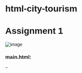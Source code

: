 # html-city-tourism
# Assignment 1
![image](https://github.com/RanjithD18/html-ABC-college/assets/93427221/e17d6ee3-417a-421a-86b8-e835bf1c78e1)
### main.html:
~
<!DOCTYPE html>
<html>
<head>
    <title>My Day</title>
    <style>
        body {
            font-family: Arial, sans-serif;
        }
        .container {
            width: 50%;
            margin: 0 auto;
            border-style: double;
            padding: 10px;
        }
        .header {
            text-align: center;
            font-size: 24px;
            font-weight: bold;
            padding: 10px;
        }
        table {
            width: 100%;
            border-style:none;
        }
        td {
            border-style: double;
            padding: 20px;
            
        }
        .section-title {
            font-size: 22px;
            font-weight: bold;
        }
        .task-list {
            list-style-type: none;
            padding-left: 100px;
        }
        .task-list li {
            margin: 15px 0;
        }
        .subtask {
            margin-left: 20px;
        }
        .image-container {
            display: flex;
            flex-wrap: wrap;
            justify-content: space-around;
        }
        .image-container img {
            width: 45%;
            margin: 5px 0;
            border: 2px solid #000;
        }
        .things-to-watch-title {
            border-style:double ;
            background-color: yellow;
            font-weight: bold;
            text-align: center;
            padding: 2px;
        }
        
    </style>
</head>
<body>

<div class="container">

    <div class="header">My Day</div>
    <table>
        <tr>
            <td style="width: 50%;">
                <div class="section-title">1. Wake up early</div>
                <ul class="task-list">
                    <li><b>5AM</b></li>
                    <li class="subtask">walk</li>
                    <li class="subtask">jog</li>
                </ul>
            </td>
            <td rowspan="3" style="width: 50%;">
                <div class="things-to-watch-title">Things to watch</div>
                <div class="image-container">
                    <img src="im1.jpg" alt="jogging">
                    <img src="im2.jpeg" alt="Breakfast">
                    <img src="im3.jpg" alt="Coffee">
                    <img src="im4.jpg" alt="Meeting">
                </div>
            </td>
        </tr>
        <tr>
            <td>
                <div class="section-title">2. Breakfast</div>
                <ul class="task-list">
                    <li><b>8AM</b></li>
                    <li class="subtask">eggs</li>
                    <li class="subtask">coffee</li>
                </ul>
            </td>
        </tr>
        <tr>
            <td>
                <div class="section-title">3. Go to Saveetha</div>
                <ul class="task-list">
                    <li><b>8AM</b></li>
                    <li class="subtask">attend classes</li>
                    <li class="subtask">to be continued</li>
                </ul>
            </td>
        </tr>
    </table>
</div>

</body>
</html>
~
![image](https://github.com/sithihajara/html-ABC-college/assets/94219582/438674e9-6723-4dfc-b019-a15b6eddd05e)
![image](https://github.com/RanjithD18/html-ABC-college/assets/93427221/868d7794-6929-4f06-938d-c5f13174a436)

### home.html:
~
<!DOCTYPE html>
<html lang="en">
<head>
    <meta charset="UTF-8">
    <title>Saveetha Engineering College</title>
</head>
<body style="background-color: #f4f4f9; font-family: Arial, sans-serif;">

<header>
    <img src="image/logo.jpg" alt="College Logo" style="max-width: 50px; vertical-align: middle;">
    <h1 style="display: inline; margin: 0; vertical-align: middle;">Saveetha Engineering College</h1>
</header>

<nav style="text-align: center; margin-top: 20px;">
    <a href="index.html">Home</a> |
    <a href="academics.html">Academics</a> |
    <a href="admission.html">Admission</a> |
    <a href="gallery.html">Gallery</a>
</nav>

<section style="padding: 20px;">
    <img src="image/H1.jpg" alt="Gallery Image 1" style="width: 100%; max-width: 600px;">
    <h2>Description</h2>
    <p>Welcome to SEC - Saveetha Engineering College (Autonomous), a distinguished institution established in 2001 under the visionary leadership of Dr. N. M. Veeraiyan— a committed medical professional and philanthropist par excellence. With over 35 years of unwavering commitment to excellence in education, our college has emerged as the forefront of engineering education and research.</p>
    
</section>

</body>
<footer>
    &copy; 2024 Saveetha Engineering College. All rights reserved.
</footer>
</html>
~
### academics.html:
~
<!DOCTYPE html>
<html lang="en">
<head>
    <meta charset="UTF-8">
    <title>Computer Science - College Name</title>
</head>
<body style="background-color: #f4f4f9; font-family: Arial, sans-serif;">

<header>
    <img src="image/logo.jpg" alt="College Logo" style="max-width: 50px; vertical-align: middle;">
    <h1 style="display: inline; margin: 0; vertical-align: middle;">Saveetha Engineering College</h1>
</header>

<nav style="text-align: center; margin-top: 20px;">
    <a href="index.html">Home</a> |
    <a href="academics.html">Academics</a> |
    <a href="admission.html">Admission</a> |
    <a href="gallery.html">Gallery</a>
</nav>

<section style="padding: 20px;">
    <h2>Science</h2>
    <a href="../Assignment_2/courses/Computer_Science.html">Computer Science</a><br>
    <a href="../Assignment_2/courses/Mathematics.html">Mathematics</a>
    <h2>Arts</h2>
    <a href="../Assignment_2/courses/English.html">English</a><br>
    <a href="../Assignment_2/courses/Sociology.html">Sociology</a>
    <h2>Commerce</h2>
    <a href="../Assignment_2/courses/Economics.html">Economics</a><br>
    <a href="../Assignment_2/courses/Business.html">Business Management</a>

    
</section>

</body>
<footer>
    &copy; 2024 Saveetha Engineering College. All rights reserved.
</footer>
</html>
~
### admission.html:
~
<!DOCTYPE html>
<html lang="en">
<head>
    <meta charset="UTF-8">
    <title>Admission - College Name</title>
</head>
<body style="background-color: #f4f4f9; font-family: Arial, sans-serif;">

<header>
    <img src="image/logo.jpg" alt="College Logo" style="max-width: 50px; vertical-align: middle;">
    <h1 style="display: inline; margin: 0; vertical-align: middle;">Saveetha Engineering College</h1>
</header>

<nav style="text-align: center; margin-top: 20px;">
    <a href="index.html">Home</a> |
    <a href="academics.html">Academics</a> |
    <a href="admission.html">Admission</a> |
    <a href="gallery.html">Gallery</a>
</nav>

<section style="padding: 20px;">
    <h2>Admission Form</h2>
    <form action="#" method="post">
        <label for="name">Name:</label><br>
        <input type="text" id="name" name="name"><br><br>
        
        <label for="email">Email:</label><br>
        <input type="email" id="email" name="email"><br><br>
        
        <label for="phone">Phone:</label><br>
        <input type="tel" id="phone" name="phone"><br><br>
        
        <label for="course">Course:</label><br>
        <select id="course" name="course">
            <option value="computer-science">Computer Science</option>
            <option value="mathematics">Mathematics</option>
            <option value="english">English</option>
            <option value="sociology">Sociology</option>
            <option value="economics">Economics</option>
            <option value="business-management">Business Management</option>
        </select><br><br>
        
        <label for="message">Message:</label><br>
        <textarea id="message" name="message" rows="4" cols="50"></textarea><br><br>
        
        <input type="submit" value="Submit">
    </form>
</section>

</body>
<footer>
    &copy; 2024 Saveetha Engineering College. All rights reserved.
</footer>
</html>
~
### gallery.html:
~
<!DOCTYPE html>
<html lang="en">
<head>
    <meta charset="UTF-8">
    <title>Gallery - College Name</title>
</head>
<body style="background-color: #f4f4f9; font-family: Arial, sans-serif;">

<header>
    <img src="image/logo.jpg" alt="College Logo" style="max-width: 50px; vertical-align: middle;">
    <h1 style="display: inline; margin: 0; vertical-align: middle;">Saveetha Engineering College</h1>
</header>

<nav style="text-align: center; margin-top: 20px;">
    <a href="index.html">Home</a> |
    <a href="academics.html">Academics</a> |
    <a href="admission.html">Admission</a> |
    <a href="gallery.html">Gallery</a>
</nav>

<section style="padding: 20px;">
    <h2>Gallery</h2>
    <img src="image/H1.jpg" alt="Gallery Image 1" style="width: 100%; max-width: 600px;">
    <img src="image/H2.jpg" alt="Gallery Image 2" style="width: 100%; max-width: 600px;">
    <img src="image/H3.jpg" alt="Gallery Image 3" style="width: 100%; max-width: 600px;">
    <img src="image/H4.jpg" alt="Gallery Image 4" style="width: 100%; max-width: 600px;">
</section>

</body>
<footer>
    &copy; 2024 Saveetha Engineering College. All rights reserved.
</footer>
</html>
~
### Computer_Science.html:
~
<!DOCTYPE html>
<html lang="en">
<head>
    <meta charset="UTF-8">
    <title>Computer Science - College Name</title>
</head>
<body style="background-color: #f4f4f9; font-family: Arial, sans-serif;">

    <header>
        <img src="logo.jpg" alt="College Logo" style="max-width: 50px; vertical-align: middle;">
        <h1 style="display: inline; margin: 0; vertical-align: middle;">Saveetha Engineering College</h1>
    </header>

<nav style="text-align: center; margin-top: 20px;">
    <a href="../index.html">Home</a> |
    <a href="../academics.html">Academics</a> |
    <a href="../admission.html">Admission</a> |
    <a href="../gallery.html">Gallery</a>
</nav>

<section style="padding: 20px;">
    <h2>Computer Science</h2>
    <p>The Computer Science course offers an in-depth understanding of computer systems, programming, and data structures. This course prepares students for careers in software development, data analysis, and more.</p>
    <h3>Teachers</h3>
    <ul>
        <li>Dr. John Doe</li>
        <li>Prof. Jane Smith</li>
    </ul>
    <h3>Timetable</h3>
    <ul>
        <li>Monday: 9:00 AM - 11:00 AM</li>
        <li>Wednesday: 1:00 PM - 3:00 PM</li>
        <li>Friday: 10:00 AM - 12:00 PM</li>
    </ul>
</section>

</body>
</html>
~
![image](https://github.com/sithihajara/html-ABC-college/assets/94219582/38b4436c-5e41-40c4-823c-59fd44632bf6)
![image](https://github.com/RanjithD18/html-ABC-college/assets/93427221/193b7f57-1f4e-45cb-9af6-6b4f62dc67bc)
![image](https://github.com/RanjithD18/html-ABC-college/assets/93427221/3dc002a5-90ba-49cc-bab3-8531ea6e3298)
![image](https://github.com/RanjithD18/html-ABC-college/assets/93427221/2746a310-2cd0-4509-95f6-f33cbcfe80a8)
![image](https://github.com/RanjithD18/html-ABC-college/assets/93427221/40fb84f8-3768-4557-a664-5c7f5cf473a8)
![image](https://github.com/RanjithD18/html-ABC-college/assets/93427221/e6c77df9-b9ee-4d2f-ac31-bfaa9486546c)
![image](https://github.com/RanjithD18/html-ABC-college/assets/93427221/c343b24f-60f5-4db3-8d71-12636cb07fa0)
![image](https://github.com/RanjithD18/html-ABC-college/assets/93427221/92db4009-e0f9-4d11-b9a8-033aca633861)
![image](https://github.com/RanjithD18/html-ABC-college/assets/93427221/1fa4aa30-660e-4ec1-aec7-a9832301a708)
![image](https://github.com/RanjithD18/html-ABC-college/assets/93427221/7ca9cfd6-37fe-4d03-9385-5c5ed93fa908)
